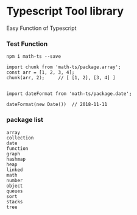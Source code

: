 # Typescript Tool library

Easy Function of Typescript
    
### Test Function

    npm i math-ts --save

    import chunk from 'math-ts/package.array'; 
    const arr = [1, 2, 3, 4];
    chunk(arr, 2);     // [ [1, 2], [3, 4] ]
    
    
    import dateFormat from 'math-ts/package.date';
    
    dateFormat(new Date())  // 2018-11-11
    

### package list

    array
    collection
    date
    function
    graph
    hashmap
    heap
    linked
    math
    number
    object
    queues
    sort
    stacks
    tree

